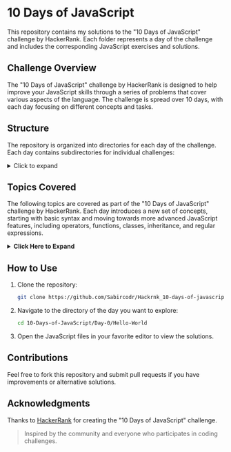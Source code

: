 # 10 Days of JavaScript

This repository contains my solutions to the "10 Days of JavaScript" challenge by HackerRank. Each folder represents a day of the challenge and includes the corresponding JavaScript exercises and solutions.

## Challenge Overview

The "10 Days of JavaScript" challenge by HackerRank is designed to help improve your JavaScript skills through a series of problems that cover various aspects of the language. The challenge is spread over 10 days, with each day focusing on different concepts and tasks.

## Structure

The repository is organized into directories for each day of the challenge. Each day contains subdirectories for individual challenges:

<details>
  <summary>Click to expand</summary>
  <pre>
10-Days-of-JavaScript/
├── Day-0/
│   ├── Hello-World/
│   │   └── solution
│   ├── Data-Types/
│   │   └── solution
├── Day-1/
│   ├── Arithmetic-Operators/
│   │   └── solution
│   ├── Functions/
│   │   └── solution
│   └── Let-and-Const/
│       └── solution
├── Day-2/
│   ├── Conditional-Statements-If-Else/
│   │   └── solution
│   ├── Conditional-Statements-Switch/
│   │   └── solution
│   └── Loops/
│       └── solution
├── Day-3/
│   ├── Arrays/
│   │   └── solution
│   ├── Try-Catch-and-Finally/
│   │   └── solution
│   └── Throw/
│       └── solution
├── Day-4/
│   ├── Create-a-Rectangle-Object/
│   │   └── solution
│   ├── Count-Objects/
│   │   └── solution
│   └── Classes/
│       └── solution
├── Day-5/
│   ├── Inheritance/
│   │   └── solution
│   ├── Template-Literals/
│   │   └── solution
│   └── Arrow-Functions/
│       └── solution
├── Day-6/
│   ├── Bitwise-Operators/
│   │   └── solution
│   ├── JavaScript-Dates/
│       └── solution
├── Day-7/
│   ├── Regular-Expressions-I/
│   │   └── solution
│   ├── Regular-Expressions-II/
│   │   └── solution
│   └── Regular-Expressions-III/
│       └── solution
├── Day-8/
│   ├── Create-a-Button/
│   │   └── solution
│   └── Buttons-Container/
│       └── solution
└── Day-9/  
    └── Binary-Calculator/  
        └── binaryCalculator.js  
  </pre>
  </details>


## Topics Covered
The following topics are covered as part of the "10 Days of JavaScript" challenge by HackerRank. Each day introduces a new set of concepts, starting with basic syntax and moving towards more advanced JavaScript features, including operators, functions, classes, inheritance, and regular expressions.

<details> 
  
  <summary><strong>Click Here to Expand </strong></summary>

  <details>
    <summary><strong>Day 0:</strong></summary>
    <ul><li>Hello, World!</li><li>Data Types</li></ul>
  </details>

  <details>
    <summary><strong>Day 1:</strong></summary>
    <ul><li>Arithmetic Operators</li><li>Functions</li><li>Let and Const</li></ul>
  </details>

  <details>
    <summary><strong>Day 2:</strong></summary>
    <ul><li>Conditional Statements: If-Else</li><li>Conditional Statements: Switch</li><li>Loops</li></ul>
  </details>

  <details>
    <summary><strong>Day 3:</strong></summary>
    <ul><li>Arrays</li><li>Try, Catch, and Finally</li><li>Throw</li></ul>
  </details>

  <details>
    <summary><strong>Day 4:</strong></summary>
    <ul><li>Create a Rectangle Object</li><li>Count Objects</li><li>Classes</li></ul>
  </details>

  <details>
    <summary><strong>Day 5:</strong></summary>
    <ul><li>Inheritance</li><li>Template Literals</li><li>Arrow Functions</li></ul>
  </details>

  <details>
    <summary><strong>Day 6:</strong></summary>
    <ul><li>Bitwise Operators</li><li>JavaScript Dates</li></ul>
  </details>

  <details>
    <summary><strong>Day 7:</strong></summary>
    <ul><li>Regular Expressions I</li><li>Regular Expressions II</li><li>Regular Expressions III</li></ul>
  </details>

  <details>
    <summary><strong>Day 8:</strong></summary>
    <ul><li>Create a Button</li><li>Buttons Container</li></ul>
  </details>

  <details>
    <summary><strong>Day 9:</strong></summary>
    <ul><li>Binary Calculator</li></ul>
  </details>

</details>


## How to Use

1. Clone the repository:
   ```sh
   git clone https://github.com/Sabircodr/Hackrnk_10-days-of-javascript-solutions.git
2. Navigate to the directory of the day you want to explore:

   ```sh
   cd 10-Days-of-JavaScript/Day-0/Hello-World
   
3. Open the JavaScript files in your favorite editor to view the solutions.

## Contributions
Feel free to fork this repository and submit pull requests if you have improvements or alternative solutions.

## Acknowledgments
Thanks to [HackerRank](https://www.hackerrank.com/) for creating the "10 Days of JavaScript" challenge.  
> Inspired by the community and everyone who participates in coding challenges.
